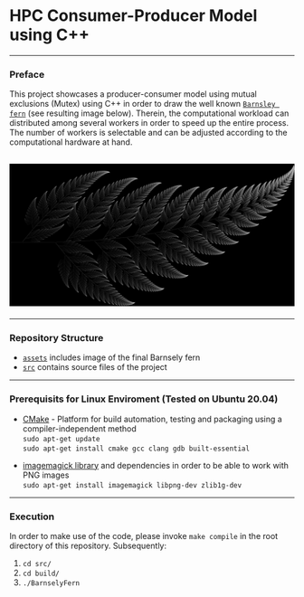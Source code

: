 # HPC Consumer-Producer Model using C++
---
### Preface

This project showcases a producer-consumer model using mutual exclusions (Mutex) using C++ in order to draw the well known [`Barnsley fern`](<https://en.wikipedia.org/wiki/Barnsley_fern>) (see resulting image below). Therein, the computational workload can distributed among several workers in order to speed up the entire process. The number of workers is selectable and can be adjusted according to the computational hardware at hand. 

<h2 align="center">
  <img src="assets/fern_image.png" alt="resulting barnsley fern" width="800px" />
</h2>

---

### Repository Structure
- [`assets`](/assets) includes image of the final Barnsely fern
- [`src`](/src) contains source files of the project

---

### Prerequisits for Linux Enviroment (Tested on Ubuntu 20.04)

- [CMake](https://cmake.org/) - Platform for build automation, testing and packaging using a compiler-independent method
<br/> `sudo apt-get update`
<br/> `sudo apt-get install cmake gcc clang gdb built-essential`


- [imagemagick library](https://imagemagick.org/index.php) and dependencies in order to be able to work with PNG images
<br/> `sudo apt-get install imagemagick libpng-dev zlib1g-dev`

---

### Execution

In order to make use of the code, please invoke `make compile` in the root directory of this repository. Subsequently:
1. `cd src/`
2. `cd build/`
3. `./BarnselyFern`

